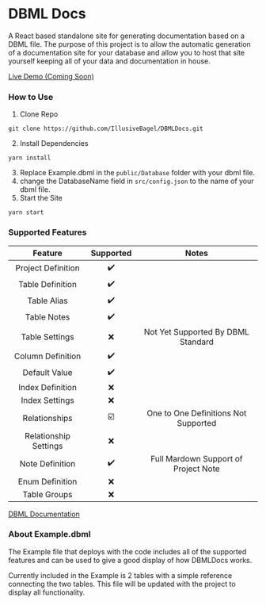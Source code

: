 # DBML Docs
A React based standalone site for generating documentation based on a DBML file. The purpose of this project is to allow the automatic generation of a documentation site for your database and allow you to host that site yourself keeping all of your data and documentation in house.

[Live Demo (Coming Soon)]()

### How to Use
1. Clone Repo
```
git clone https://github.com/IllusiveBagel/DBMLDocs.git
```
2. Install Dependencies
```
yarn install
```
3. Replace Example.dbml in the ```public/Database``` folder with your dbml file. 
4. change the DatabaseName field in ```src/config.json``` to the name of your dbml file.
5. Start the Site
```
yarn start
```

### Supported Features
| Feature               | Supported               | Notes                                |
|:---------------------:|:-----------------------:|:------------------------------------:|
| Project Definition    | :heavy_check_mark:      |                                      |
| Table Definition      | :heavy_check_mark:      |                                      |
| Table Alias           | :heavy_check_mark:      |                                      |
| Table Notes           | :heavy_check_mark:      |                                      |
| Table Settings        | :x:                     | Not Yet Supported By DBML Standard   |
| Column Definition     | :heavy_check_mark:      |                                      |
| Default Value         | :heavy_check_mark:      |                                      |
| Index Definition      | :x:                     |                                      |
| Index Settings        | :x:                     |                                      |
| Relationships         | :ballot_box_with_check: | One to One Definitions Not Supported |
| Relationship Settings | :x:                     |                                      |
| Note Definition       | :heavy_check_mark:      | Full Mardown Support of Project Note |
| Enum Definition       | :x:                     |                                      |
| Table Groups          | :x:                     |                                      |

[DBML Documentation](https://www.dbml.org/docs)

### About Example.dbml
The Example file that deploys with the code includes all of the supported features and can be used to give a good display of how DBMLDocs works.

Currently included in the Example is 2 tables with a simple reference connecting the two tables. This file will be updated with the project to display all functionality.